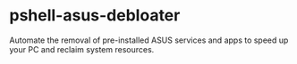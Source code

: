 # pshell-asus-debloater
Automate the removal of pre-installed ASUS services and apps to speed up your PC and reclaim system resources.
